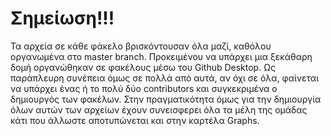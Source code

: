# Σημείωση!!!

Τα αρχεία σε κάθε φάκελο βρισκόντουσαν όλα μαζί, καθόλου οργανωμένα στο master branch. Προκειμένου να υπάρχει μια ξεκάθαρη δομή οργανώθηκαν σε φακέλους μέσω του Github Desktop. Ως παράπλευρη συνέπεια όμως σε πολλά από αυτά, αν όχι σε όλα, φαίνεται να υπάρχει ένας ή το πολύ δύο contributors και συγκεκριμένα ο δημιουργός των φακέλων. Στην πραγματικότητα όμως για την δημιουργία όλων αυτών των αρχείων έχουν συνεισφερει όλα τα μέλη της ομάδας κάτι που άλλωστε αποτυπώνεται και στην καρτέλα Graphs. 
